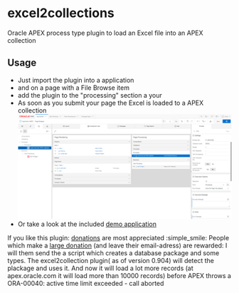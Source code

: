 # excel2collections
Oracle APEX process type plugin to load an Excel file into an APEX collection
## Usage
- Just import the plugin into a application
- and on a page with a File Browse item
- add the plugin to the "processing" section a your
- As soon as you submit your page the Excel is loaded to a APEX collection
![example](excel2collections_settings.png)
- Or take a look at the included [demo application](demo/f107_demo_application.sql)

If you like this plugin: [donations](https://www.paypal.me/apexplugins/3) are most appreciated :simple_smile:
People which make a [large donation](https://www.paypal.me/apexplugins/10) (and leave their email-adress) are rewarded: I will them send the a script which creates a database package and some types. The excel2collection plugin( as of version 0.904) will detect the plackage and uses it. And now it will load a lot more records (at apex.oracle.com it will load more than 10000 records) before APEX throws a ORA-00040: active time limit exceeded - call aborted 
